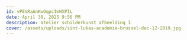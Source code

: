 ```yaml
---
id: vPEVRaAnKwOqpcImHXPIL
date: April 30, 2025 9:56 PM
description: atelier schilderkunst afbeelding 1
cover: /assets/uploads/sint-lukas-academie-brussel-dec-12-2019.jpg
---
```

